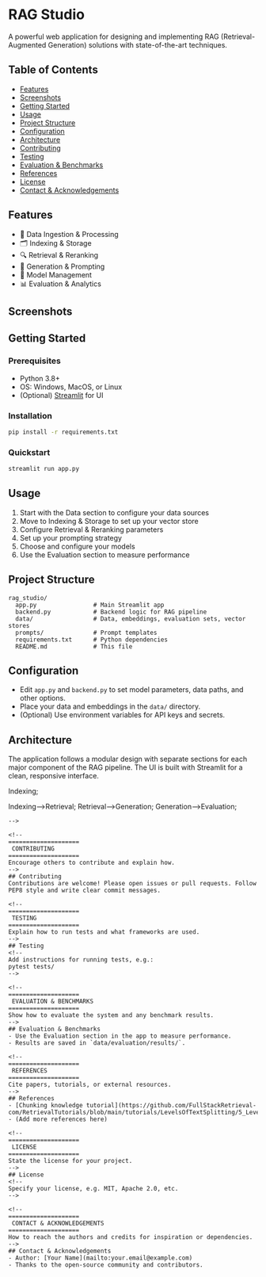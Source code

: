 # RAG Studio

A powerful web application for designing and implementing RAG (Retrieval-Augmented Generation) solutions with state-of-the-art techniques.

<!--
====================
 TABLE OF CONTENTS
====================
A table of contents helps users quickly navigate large READMEs.
-->
## Table of Contents
- [Features](#features)
- [Screenshots](#screenshots)
- [Getting Started](#getting-started)
- [Usage](#usage)
- [Project Structure](#project-structure)
- [Configuration](#configuration)
- [Architecture](#architecture)
- [Contributing](#contributing)
- [Testing](#testing)
- [Evaluation & Benchmarks](#evaluation--benchmarks)
- [References](#references)
- [License](#license)
- [Contact & Acknowledgements](#contact--acknowledgements)

<!--
====================
 FEATURES
====================
List the main features of your project. Use emojis for clarity and visual appeal.
-->
## Features
- 📂 Data Ingestion & Processing
- 🗂️ Indexing & Storage
- 🔍 Retrieval & Reranking
- 💭 Generation & Prompting
- 🤖 Model Management
- 📊 Evaluation & Analytics

<!--
====================
 SCREENSHOTS / DEMO
====================
Show what your app looks like. Replace the placeholder with your own images or GIFs.
-->
## Screenshots
<!--
![Screenshot1](path/to/screenshot1.png)
![Demo GIF](path/to/demo.gif)
-->

<!--
====================
 GETTING STARTED
====================
Explain prerequisites, installation, and quickstart. This helps new users get up and running fast.
-->
## Getting Started

### Prerequisites
- Python 3.8+
- OS: Windows, MacOS, or Linux
- (Optional) [Streamlit](https://streamlit.io/) for UI

### Installation
```bash
pip install -r requirements.txt
```

### Quickstart
```bash
streamlit run app.py
```

<!--
====================
 USAGE
====================
Step-by-step guide for using the app. Add more details as needed.
-->
## Usage
1. Start with the Data section to configure your data sources
2. Move to Indexing & Storage to set up your vector store
3. Configure Retrieval & Reranking parameters
4. Set up your prompting strategy
5. Choose and configure your models
6. Use the Evaluation section to measure performance

<!--
====================
 PROJECT STRUCTURE
====================
Briefly explain the main files and folders. This helps users understand where to look for things.
-->
## Project Structure
```
rag_studio/
  app.py                # Main Streamlit app
  backend.py            # Backend logic for RAG pipeline
  data/                 # Data, embeddings, evaluation sets, vector stores
  prompts/              # Prompt templates
  requirements.txt      # Python dependencies
  README.md             # This file
```

<!--
====================
 CONFIGURATION
====================
Explain how to configure models, data sources, and environment variables.
-->
## Configuration
- Edit `app.py` and `backend.py` to set model parameters, data paths, and other options.
- Place your data and embeddings in the `data/` directory.
- (Optional) Use environment variables for API keys and secrets.

<!--
====================
 ARCHITECTURE
====================
Describe the system design. Add a diagram if possible.
-->
## Architecture
The application follows a modular design with separate sections for each major component of the RAG pipeline. The UI is built with Streamlit for a clean, responsive interface.

<!--
You can add a diagram here using Mermaid or an image:
```mermaid
graph TD;
  Data-->Indexing;
  Indexing-->Retrieval;
  Retrieval-->Generation;
  Generation-->Evaluation;
```
-->

<!--
====================
 CONTRIBUTING
====================
Encourage others to contribute and explain how.
-->
## Contributing
Contributions are welcome! Please open issues or pull requests. Follow PEP8 style and write clear commit messages.

<!--
====================
 TESTING
====================
Explain how to run tests and what frameworks are used.
-->
## Testing
<!--
Add instructions for running tests, e.g.:
pytest tests/
-->

<!--
====================
 EVALUATION & BENCHMARKS
====================
Show how to evaluate the system and any benchmark results.
-->
## Evaluation & Benchmarks
- Use the Evaluation section in the app to measure performance.
- Results are saved in `data/evaluation/results/`.

<!--
====================
 REFERENCES
====================
Cite papers, tutorials, or external resources.
-->
## References
- [Chunking knowledge tutorial](https://github.com/FullStackRetrieval-com/RetrievalTutorials/blob/main/tutorials/LevelsOfTextSplitting/5_Levels_Of_Text_Splitting.ipynb)
- (Add more references here)

<!--
====================
 LICENSE
====================
State the license for your project.
-->
## License
<!--
Specify your license, e.g. MIT, Apache 2.0, etc.
-->

<!--
====================
 CONTACT & ACKNOWLEDGEMENTS
====================
How to reach the authors and credits for inspiration or dependencies.
-->
## Contact & Acknowledgements
- Author: [Your Name](mailto:your.email@example.com)
- Thanks to the open-source community and contributors.